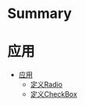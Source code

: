 # Summary

# 应用
- [应用](./application/ReadMe.md)
  - [定义Radio](./application/radio.md)
  - [定义CheckBox](./application/checkbox.md)
